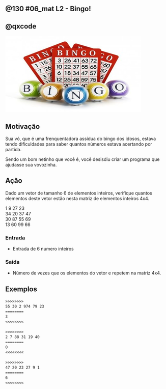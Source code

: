 ## @130 #06_mat L2 - Bingo!
## @qxcode

![](__capa.jpg)

## Motivação

Sua vó, que é uma frenquentadora assídua do bingo dos idosos, estava tendo dificuldades para saber quantos números estava acertando por partida.

Sendo um bom netinho que você é, você desisdiu criar um programa que ajudasse sua vovozinha.

## Ação

Dado um vetor de tamanho 6 de elementos inteiros, verifique quantos elementos deste vetor estão nesta matriz de elementos inteiros 4x4.

1 9 27 23  
34 20 37 47  
30 87 55 69  
13 60 99 66

### Entrada

*   Entrada de 6 numero inteiros

### Saída

*   Número de vezes que os elementos do vetor e repetem na matriz 4x4.  

## Exemplos

```
>>>>>>>>
55 30 2 974 79 23
========
3
<<<<<<<<

>>>>>>>>
2 7 88 31 19 40
========
0
<<<<<<<<

>>>>>>>>
47 20 23 27 9 1
========
6
<<<<<<<<
```

#

<!---
>>>>>>>> 01
1 7 5 3 4 8
1 2 3 4
5 6 7 8
9 10 11 12
13 14 15 16
========
6
<<<<<<<<

>>>>>>>> 02
21 48 9 12 7 1
11 17 21 45
33 55 22 15
12 3 18 36
49 51 7 80
========
3
<<<<<<<<
--->